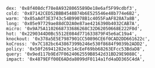     dex: '0x8f408dcf78e8A9328065589De18e6af5F99cdbf3',
    cold: '0x87142CED52BBB4548B74b6E525546e48b774e6B2',
    warm: '0x85aAdf3E3743c54B99078B1c4055FaAF828A7a8B',
    long: '0x05e97729ae88dCD2A0e87ae4216390b4032CAB7A',
    micro: '0x9A75A1102668733686268C32D62050668E222F0d',
    hot: '0x2290344D0Bc5512E084d771633879F45e6aC19a4',
    knockout: '0x378a5E5E7987901CC50896CE6f0CAD2DD661622c',
    koCross: '0x7C182bc643867399b246e530f8684f9039b2ADD2',
    policy: '0x50f26941282e3c14cEeF69bb68263EFcc53BdaD8',
    query: '0x9ed117b9Ed7F0624062559B8542d31BD29E9088C',
    impact: '0x4879EFf00E6ADda8099dF0114a1fd4aDD365C4dA',
